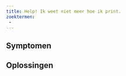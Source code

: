 ```yaml
---
title: Help! Ik weet niet meer hoe ik print.
zoektermen:
 - 
---
```


## Symptomen



## Oplossingen